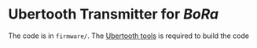 # Ubertooth Transmitter for ***BoRa***

The code is in `firmware/`. The [Ubertooth tools](https://ubertooth.readthedocs.io/en/latest/build_guide.html) is required to build the code
